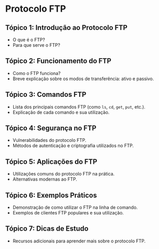 # Protocolo FTP

## Tópico 1: Introdução ao Protocolo FTP
- O que é o FTP?
- Para que serve o FTP?

## Tópico 2: Funcionamento do FTP
- Como o FTP funciona?
- Breve explicação sobre os modos de transferência: ativo e passivo.

## Tópico 3: Comandos FTP
- Lista dos principais comandos FTP (como `ls`, `cd`, `get`, `put`, etc.).
- Explicação de cada comando e sua utilização.

## Tópico 4: Segurança no FTP
- Vulnerabilidades do protocolo FTP.
- Métodos de autenticação e criptografia utilizados no FTP.

## Tópico 5: Aplicações do FTP
- Utilizações comuns do protocolo FTP na prática.
- Alternativas modernas ao FTP.

## Tópico 6: Exemplos Práticos
- Demonstração de como utilizar o FTP na linha de comando.
- Exemplos de clientes FTP populares e sua utilização.

## Tópico 7: Dicas de Estudo
- Recursos adicionais para aprender mais sobre o protocolo FTP.

